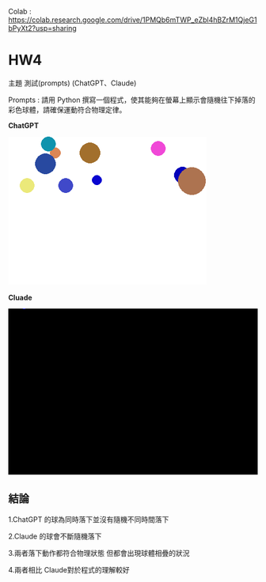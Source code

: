 Colab : https://colab.research.google.com/drive/1PMQb6mTWP_eZbl4hBZrM1QjeG1bPyXt2?usp=sharing

# HW4 

主題 測試(prompts) (ChatGPT、Claude)

Prompts : 請用 Python 撰寫一個程式，使其能夠在螢幕上顯示會隨機往下掉落的彩色球體，請確保運動符合物理定律。

**ChatGPT**

![ChatGPT GIF](falling_balls_ChatGPT.gif)


**Cluade**

![Claude GIF](falling_balls_Claude.gif)



## **結論**

1.ChatGPT 的球為同時落下並沒有隨機不同時間落下

2.Claude 的球會不斷隨機落下

3.兩者落下動作都符合物理狀態 但都會出現球體相疊的狀況

4.兩者相比 Claude對於程式的理解較好

